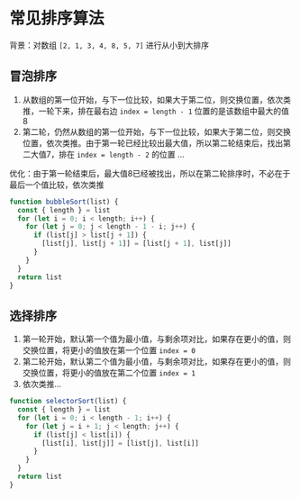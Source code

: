 # 常见排序算法

背景：对数组 `[2, 1, 3, 4, 8, 5, 7]` 进行从小到大排序

## 冒泡排序

1. 从数组的第一位开始，与下一位比较，如果大于第二位，则交换位置，依次类推，一轮下来，排在最右边 `index = length - 1` 位置的是该数组中最大的值 8
2. 第二轮，仍然从数组的第一位开始，与下一位比较，如果大于第二位，则交换位置，依次类推。由于第一轮已经比较出最大值，所以第二轮结束后，找出第二大值7，排在 `index = length - 2` 的位置 ...

优化：由于第一轮结束后，最大值8已经被找出，所以在第二轮排序时，不必在于最后一个值比较，依次类推

```js
function bubbleSort(list) {
  const { length } = list
  for (let i = 0; i < length; i++) {
    for (let j = 0; j < length - 1 - i; j++) {
      if (list[j] > list[j + 1]) {
        [list[j], list[j + 1]] = [list[j + 1], list[j]]
      }
    }
  }
  return list
}
```

## 选择排序

1. 第一轮开始，默认第一个值为最小值，与剩余项对比，如果存在更小的值，则交换位置，将更小的值放在第一个位置 `index = 0`
2. 第二轮开始，默认第二个值为最小值，与剩余项对比，如果存在更小的值，则交换位置，将更小的值放在第二个位置 `index = 1`
3. 依次类推...

```js
function selectorSort(list) {
  const { length } = list
  for (let i = 0; i < length - 1; i++) {
    for (let j = i + 1; j < length; j++) {
      if (list[j] < list[i]) {
        [list[i], list[j]] = [list[j], list[i]]
      }
    }
  }
  return list
}
```
